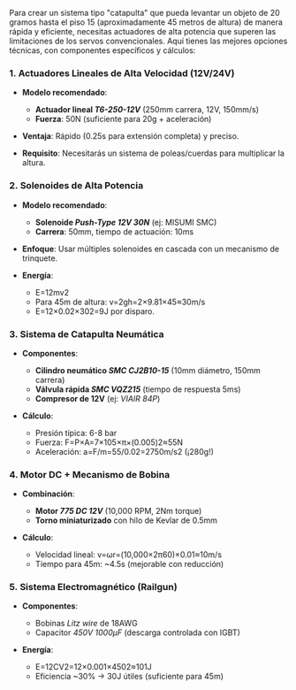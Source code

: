 Para crear un sistema tipo "catapulta" que pueda levantar un objeto de 20 gramos hasta el piso 15 (aproximadamente 45 metros de altura) de manera rápida y eficiente, necesitas actuadores de alta potencia que superen las limitaciones de los servos convencionales. Aquí tienes las mejores opciones técnicas, con componentes específicos y cálculos:

### 1. **Actuadores Lineales de Alta Velocidad (12V/24V)**

- **Modelo recomendado**:
    
    - **Actuador lineal _T6-250-12V_** (250mm carrera, 12V, 150mm/s)
    - **Fuerza**: 50N (suficiente para 20g + aceleración)
    
- **Ventaja**: Rápido (0.25s para extensión completa) y preciso.
- **Requisito**: Necesitarás un sistema de poleas/cuerdas para multiplicar la altura.

### 2. **Solenoides de Alta Potencia**

- **Modelo recomendado**:
    
    - **Solenoide _Push-Type 12V 30N_** (ej: MISUMI SMC)
    - **Carrera**: 50mm, tiempo de actuación: 10ms
    
- **Enfoque**: Usar múltiples solenoides en cascada con un mecanismo de trinquete.
- **Energía**:
    
    - E=12mv2
    - Para 45m de altura: v=2gh=2×9.81×45≈30m/s
    - E=12×0.02×302=9J por disparo.
    

### 3. **Sistema de Catapulta Neumática**

- **Componentes**:
    
    - **Cilindro neumático _SMC CJ2B10-15_** (10mm diámetro, 150mm carrera)
    - **Válvula rápida _SMC VQZ215_** (tiempo de respuesta 5ms)
    - **Compresor de 12V** (ej: _VIAIR 84P_)
    
- **Cálculo**:
    
    - Presión típica: 6-8 bar
    - Fuerza: F=P×A=7×105×π×(0.005)2≈55N
    - Aceleración: a=F/m=55/0.02=2750m/s2 (¡280g!)
    

### 4. **Motor DC + Mecanismo de Bobina**

- **Combinación**:
    
    - **Motor _775 DC 12V_** (10,000 RPM, 2Nm torque)
    - **Torno miniaturizado** con hilo de Kevlar de 0.5mm
    
- **Cálculo**:
    
    - Velocidad lineal: v=ωr=(10,000×2π60)×0.01≈10m/s
    - Tiempo para 45m: ~4.5s (mejorable con reducción)
    

### 5. **Sistema Electromagnético (Railgun)**

- **Componentes**:
    
    - Bobinas _Litz wire_ de 18AWG
    - Capacitor _450V 1000μF_ (descarga controlada con IGBT)
    
- **Energía**:
    
    - E=12CV2=12×0.001×4502≈101J
    - Eficiencia ~30% → 30J útiles (suficiente para 45m)

